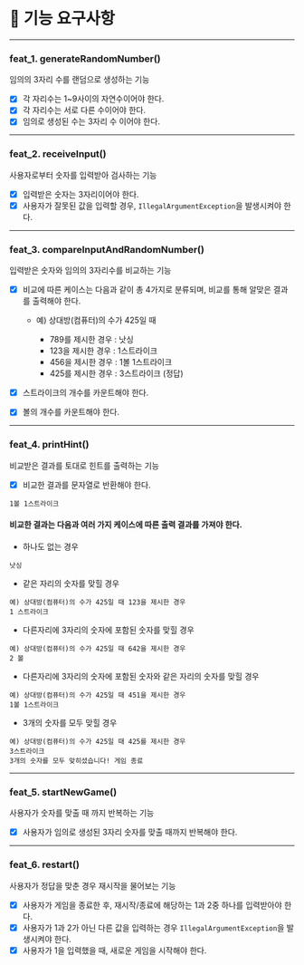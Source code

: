 
# 🚀 기능 요구사항

---
### feat_1. generateRandomNumber()

임의의 3자리 수를 랜덤으로 생성하는 기능

- [x] 각 자리수는 1~9사이의 자연수이어야 한다. 
- [x] 각 자리수는 서로 다른 수이어야 한다.
- [x] 임의로 생성된 수는 3자리 수 이어야 한다.

---
### feat_2. receiveInput()

사용자로부터 숫자를 입력받아 검사하는 기능

- [x] 입력받은 숫자는 3자리이어야 한다.
- [x] 사용자가 잘못된 값을 입력할 경우, `IllegalArgumentException`을 발생시켜야 한다.

---
### feat_3. compareInputAndRandomNumber()

입력받은 숫자와 임의의 3자리수를 비교하는 기능
- [x] 비교에 따른 케이스는 다음과 같이 총 4가지로 분류되며, 비교를 통해 알맞은 결과를 출력해야 한다.

    - 예) 상대방(컴퓨터)의 수가 425일 때
        
        - 789를 제시한 경우 : 낫싱
        - 123을 제시한 경우 : 1스트라이크
        - 456을 제시한 경우 : 1볼 1스트라이크
        - 425를 제시한 경우 : 3스트라이크 (정답)
- [x] 스트라이크의 개수를 카운트해야 한다.
- [x] 볼의 개수를 카운트해야 한다.

---
### feat_4. printHint()

비교받은 결과를 토대로 힌트를 출력하는 기능
- [x] 비교한 결과를 문자열로 반환해야 한다.
```
1볼 1스트라이크
```

#### 비교한 결과는 다음과 여러 가지 케이스에 따른 출력 결과를 가져야 한다.

- 하나도 없는 경우
```
낫싱
```

- 같은 자리의 숫자를 맞힐 경우
```
예) 상대방(컴퓨터)의 수가 425일 때 123을 제시한 경우
1 스트라이크
```

- 다른자리에 3자리의 숫자에 포함된 숫자를 맞힐 경우
```
예) 상대방(컴퓨터)의 수가 425일 때 642을 제시한 경우
2 볼
```

- 다른자리에 3자리의 숫자에 포함된 숫자와 같은 자리의 숫자를 맞힐 경우
```
예) 상대방(컴퓨터)의 수가 425일 때 451을 제시한 경우
1볼 1스트라이크
```

- 3개의 숫자를 모두 맞힐 경우
```
예) 상대방(컴퓨터)의 수가 425일 때 425를 제시한 경우
3스트라이크
3개의 숫자를 모두 맞히셨습니다! 게임 종료
```

---
### feat_5. startNewGame()

사용자가 숫자를 맞출 때 까지 반복하는 기능

- [x] 사용자가 임의로 생성된 3자리 숫자를 맞출 때까지 반복해야 한다.

---
### feat_6. restart()

사용자가 정답을 맞춘 경우 재시작을 물어보는 기능

- [x] 사용자가 게임을 종료한 후, 재시작/종료에 해당하는 1과 2중 하나를 입력받아야 한다.
- [x] 사용자가 1과 2가 아닌 다른 값을 입력하는 경우 `IllegalArgumentException`을 발생시켜야 한다.
- [x] 사용자가 1을 입력했을 때, 새로운 게임을 시작해야 한다.
